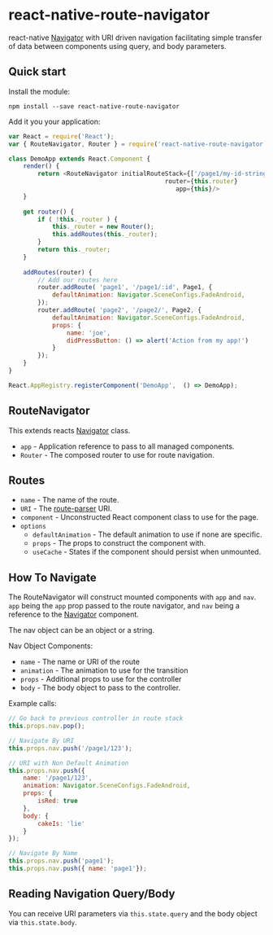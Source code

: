 # react-native-route-navigator

react-native [Navigator](https://facebook.github.io/react-native/docs/navigator.html) with URI driven navigation facilitating simple transfer of data between components using query, and body parameters.

## Quick start

Install the module:

```
npm install --save react-native-route-navigator
```

Add it you your application:

```javascript
var React = require('React');
var { RouteNavigator, Router } = require('react-native-route-navigator');

class DemoApp extends React.Component {
	render() {
		return <RouteNavigator initialRouteStack={['/page1/my-id-string']]}
                            			   router={this.router}
				                              app={this}/>
	}
	
	get router() {
		if ( !this._router ) {
	    	this._router = new Router();
     		this.addRoutes(this._router);
    	}
	    return this._router;
	}
	
	addRoutes(router) {
		// Add our routes here
    	router.addRoute( 'page1', '/page1/:id', Page1, {
      		defaultAnimation: Navigator.SceneConfigs.FadeAndroid,
    	});
    	router.addRoute( 'page2', '/page2/', Page2, {
      		defaultAnimation: Navigator.SceneConfigs.FadeAndroid,
	      	props: {
	      		name: 'joe',
        		didPressButton: () => alert('Action from my app!')
      		}
    	});
    }
}

React.AppRegistry.registerComponent('DemoApp',  () => DemoApp);
```

## RouteNavigator

This extends reacts [Navigator](https://facebook.github.io/react-native/docs/navigator.html) class.

- `app` - Application reference to pass to all managed components.
- `Router` - The composed router to use for route navigation.

## Routes


- `name` - The name of the route.
- `URI` - The [route-parser](https://www.npmjs.com/package/route-parser) URI.
- `component` - Unconstructed React component class to use for the page.
- `options`
	- `defaultAnimation` - The default animation to use if none are specific.
	- `props` - The props to construct the component with.
	- `useCache` - States if the component should persist when unmounted.
	
## How To Navigate

The RouteNavigator will construct mounted components with `app` and `nav`. `app` being the `app` prop passed to the route navigator, and `nav` being a reference to the [Navigator](https://facebook.github.io/react-native/docs/navigator.html) component.

The nav object can be an object or a string.

Nav Object Components:

- `name` - The name or URI of the route
- `animation` - The animation to use for the transition
- `props` - Additional props to use for the controller
- `body` - The body object to pass to the controller.

Example calls:

```javascript
// Go back to previous controller in route stack
this.props.nav.pop();

// Navigate By URI
this.props.nav.push('/page1/123');

// URI with Non Default Animation
this.props.nav.push({ 
	name: '/page1/123',
	animation: Navigator.SceneConfigs.FadeAndroid,
	props: {
		isRed: true
	},
	body: {
		cakeIs: 'lie'
	}
});

// Navigate By Name
this.props.nav.push('page1');
this.props.nav.push({ name: 'page1'});
```

## Reading Navigation Query/Body

You can receive URI parameters via `this.state.query` and the body object via `this.state.body`.
